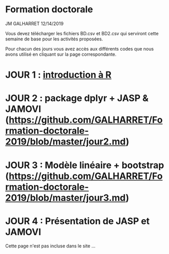 Formation doctorale
================
JM GALHARRET
12/14/2019

Vous devez télécharger les fichiers BD.csv et BD2.csv qui serviront cette semaine de
base pour les activités proposées.

Pour chacun des jours vous avez accès aux différents codes que nous avons utilisé en cliquant sur la page correspondante. 

# JOUR 1 : [introduction à R](https://github.com/GALHARRET/Formation-doctorale-2019/blob/master/jour1.md)


# JOUR 2 : package dplyr + JASP & JAMOVI (https://github.com/GALHARRET/Formation-doctorale-2019/blob/master/jour2.md)

# JOUR 3 : Modèle linéaire + bootstrap (https://github.com/GALHARRET/Formation-doctorale-2019/blob/master/jour3.md)

# JOUR 4 : Présentation de JASP et JAMOVI  
Cette page n'est pas incluse dans le site ... 
